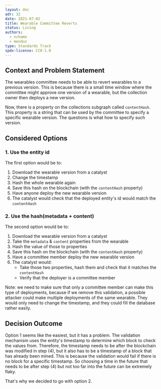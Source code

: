 ```yaml
---
layout: doc
adr: 32
date: 2021-07-02
title: Wearable Committee Reverts
status: Living
authors:
  - nchamo
  - menduz
type: Standards Track
spdx-license: CC0-1.0
---
```


## Context and Problem Statement

The wearables committee needs to be able to revert wearables to a previous version. This is because there is a small time window where the committee might approve one version of a wearable, but the collection owner then deploys a new version.

Now, there is a property on the collections subgraph called `contentHash`. This property is a string that can be used by the committee to specify a specific wearable version. The questions is what how to specify such version.

## Considered Options

### 1. Use the entity id

The first option would be to:

1. Download the wearable version from a catalyst
2. Change the timestamp
3. Hash the whole wearable again
4. Save this hash on the blockchain (with the `contentHash` property)
5. Have anyone deploy the new wearable version
6. The catalyst would check that the deployed entity's id would match the `contentHash`

### 2. Use the hash(metadata + content)

The second option would be to:

1. Download the wearable version from a catalyst
2. Take the `metadata` & `content` properties from the wearable
3. Hash the value of those to properties
4. Save this hash on the blockchain (with the `contentHash` property)
5. Have a committee member deploy the new wearable version
6. The catalyst would:
   - Take those two properties, hash them and check that it matches the `contentHash`
   - Verify that the deployer is a committee member

Note: we need to make sure that only a committee member can make this type of deployments, because if we remove this validation, a possible attacker could make multiple deployments of the same wearable. They would only need to change the timestamp, and they could fill the database rather easily.

## Decision Outcome

Option 1 seems like the easiest, but it has a problem. The validation mechanism uses the entity's timestamp to determine which block to check the values from. Therefore, the timestamp needs to be after the blockchain was modified in step (4), but it also has to be a timestamp of a block that has already been mined. This is because the validation would fail if there is no block for a specific timestamp. So choosing a time in the future that needs to be after step (4) but not too far into the future can be extremely flaky.

That's why we decided to go with option 2.
